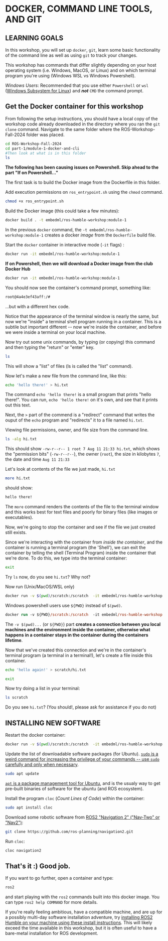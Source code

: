 
# DOCKER, COMMAND LINE TOOLS, AND GIT

## LEARNING GOALS

In this workshop, you will set up `docker`, `git`, learn some basic functionality of the command line as well as using `git` to track your changes.

This workshop has commands that differ slightly depending on your host operating system (i.e. Windows, MacOS, or Linux) and on which terminal program you're using (Windows WSL vs Windows Powershell).

_Windows Users_:  Recommended that you use either `Powershell` or `wsl` ([Windows Subsystem for Linux](https://learn.microsoft.com/en-us/windows/wsl/install)) and **_not_** `CMD` the command prompt.

## Get the Docker container for this workshop

From following the setup instructions, you should have a local copy of the workshop code already downloaded in the directory where you ran the `git clone` command. Navigate to the same folder where the ROS-Workshop-Fall-2024 folder was placed.

```bash
cd ROS-Workshop-Fall-2024
cd part-1/module-1-docker-and-cli
#Then look at what is in this folder
ls
```

__The following has been causing issues on Powershell. Skip ahead to the part "If on Powershell..."__

The first task is to build the Docker image from the Dockerfile in this folder.

Add execution permissions on `ros_entrypoint.sh` using the `chmod` command.

```bash
chmod +x ros_entrypoint.sh
```

Build the Docker image (this could take a few minutes):

```bash
docker build . -t embedml/ros-humble-workshop:module-1
```

In the previous `docker` command, the `-t embedml/ros-humble-workshop:module-1` creates a docker *image*  from the `Dockerfile` build file.  

Start the `docker` container in interactive mode (`-it` flags) :

```bash
docker run -it embedml/ros-humble-workshop:module-1
```

__If on Powershell, then we will download a Docker image from the club Docker Hub__

```bash
docker run -it embedml/ros-humble-workshop:module-1
```

You should now see the container's command prompt, something like:

```bash
root@4a4e3ef43aff:/#
```

...but with a different hex code.

Notice that the appearance of the terminal window is nearly the same, but now we're "inside" a terminal shell program running in a container.  This is a subtile but important different -- now we're inside the container, and before we were inside a terminal on your local machine.

Now try out some unix commands, by typing (or copying) this command and then typing the "return" or "enter" key.

```bash
ls
```

This will show a "list" of files (ls is called the "list" command).

Now let's make a new file from the command line, like this:

```bash
echo 'hello there!' > hi.txt
```

The command `echo 'hello there!` is a small program that prints "hello there!".  You can run, `echo 'hello there!` on it's own, and see that it prints out this text.

Next, the `>` part of the commend is a "redirect" command that writes the ouput of the `echo` program and "redirects" it to a file named `hi.txt`.

Viewing file permissions, owner, and file size from the command line. 

```bash
ls -alg hi.txt
```

This should show `-rw-r--r-- 1 root 7 Aug 11 21:33 hi.txt`, which shows the "permission bits" (`-rw-r--r--`), the owner (`root`), the size in kilobytes `7`, the date and time `Aug 11 21:33`

Let's look at contents of the file we just made, `hi.txt`

```bash
more hi.txt
```

should show:

```bash
hello there!
```

The `more` command renders the contents of the file to the terminal window and this works best for text files and poorly for binary files (like images or executables).  

Now, we're going to stop the container and see if the file we just created still exists.  

Since we're interacting with the container from _inside the container_, and the container is running a terminal program (the 'Shell'), we can exit the container by telling the shell (Terminal Program) inside the container that we're done.  To do this, we type into the terminal container:

```bash
exit
```

Try `ls` now, do you see `hi.txt`?   Why not?

Now run (Unix/MacOS/WSL only)

```bash
docker run -v $(pwd)/scratch:/scratch  -it embedml/ros-humble-workshop:module-1
```

Windows powershell users use `${PWD}` instead of `$(pwd)`.

```ps
docker run -v ${PWD}/scratch:/scratch  -it embedml/ros-humble-workshop:module-1
```

The `-v $(pwd)...` (or `${PWD}`) part **creates a connection between you local machines and the environment inside the container, otherwise what happens in a container stays in the container during the containers lifetime**.

Now that we've created this connection and we're in the container's terminal program (a terminal in a terminal!), let's create a file inside this container.

```bash
echo 'hello again!' > scratch/hi.txt
```

```bash
exit
```

Now try doing a list in your terminal:

```bash
ls scratch
```

Do you see `hi.txt`?  (You should!, please ask for assistance if you do not)

## INSTALLING NEW SOFTWARE

Restart the docker container:

```bash
docker run -v $(pwd)/scratch:/scratch  -it embedml/ros-humble-workshop:module-1
```

Update the list of downloadable software packages (for Ubuntu).  [`sudo` is a weird command for increasing the privilege of your commands -- use `sudo` carefully and only when necessary](https://en.wikipedia.org/wiki/Sudo).

```bash
sudo apt update
```

[`apt` is a package management tool for Ubuntu](https://ubuntu.com/server/docs/package-management), and is the usualy way to get pre-built binaries of software for the ubuntu (and ROS ecosystem).

Install the program `cloc`  (*Count Lines of Code*) within the container:

```bash
sudo apt install cloc
```

Download some robotic software from [ROS2 "Navigation 2" ("Nav-Two" or "Nav2")](https://github.com/ros-planning/navigation2.git):

```bash
git clone https://github.com/ros-planning/navigation2.git
```

Run `cloc`:

```bash
cloc navigation2
```

## That's it :)  Good job.

If you want to go further, open a container and type:

```bash
ros2
```

and start playing with the `ros2` commands built into this docker image.  You can type `ros2 help COMMAND` for more details.

If you're really feeling ambitious, have a compatible machine, and are up for a possibly multi-day software installation adventure, try [installing ROS2 Humble on your machine using these install instructions](https://docs.ros.org/en/humble/Installation.html). This will likely exceed the time available in this workshop, but it is often useful to have a bare-metal installation for ROS development.
